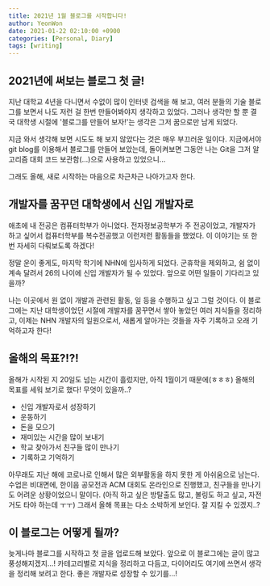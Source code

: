 ```yaml
---
title: 2021년 1월 블로그를 시작합니다!
author: YeonWon
date: 2021-01-22 02:10:00 +0900
categories: [Personal, Diary]
tags: [writing]
---
```


## 2021년에 써보는 블로그 첫 글!

지난 대학교 4년을 다니면서 수없이 많이 인터넷 검색을 해 보고, 여러 분들의 기술 블로그를 보면서 나도 저런 걸 한번 만들어봐야지 생각하고 있었다. 그러나 생각만 할 뿐 결국 대학생 시절에 '블로그를 만들어 보자!'는 생각은 그저 꿈으로만 남게 되었다.

지금 와서 생각해 보면 시도도 해 보지 않았다는 것은 매우 부끄러운 일이다.
지금에서야 git blog를 이용해서 블로그를 만들어 보았는데, 
돌이켜보면 그동안 나는 Git을 그저 알고리즘 대회 코드 보관함(...)으로 사용하고 있었으니...

그래도 올해, 새로 시작하는 마음으로 차근차근 나아가고자 한다.


## 개발자를 꿈꾸던 대학생에서 신입 개발자로 

애초에 내 전공은 컴퓨터학부가 아니었다. 전자정보공학부가 주 전공이었고,
개발자가 하고 싶어서 컴퓨터학부를 복수전공했고 이런저런 활동들을 했었다.
이 이야기는 또 한번 자세히 다뤄보도록 하겠다!

정말 운이 좋게도, 마지막 학기에 NHN에 입사하게 되었다.
군휴학을 제외하고, 쉼 없이 계속 달려서 26의 나이에 신입 개발자가 될 수 있었다.
앞으로 어떤 일들이 기다리고 있을까?

나는 이곳에서 원 없이 개발과 관련된 활동, 일 등을 수행하고 싶고 그럴 것이다.
이 블로그에는 지난 대학생이었던 시절에 개발자를 꿈꾸면서 쌓아 놓았던 여러 지식들을 정리하고,
이제는 NHN 개발자의 일원으로서, 새롭게 알아가는 것들을 자주 기록하고 오래 기억하고자 한다!


## 올해의 목표?!?!

올해가 시작된 지 20일도 넘는 시간이 흘렀지만, 아직 1월이기 때문에(ㅎㅎㅎ) 올해의 목표를 세워 보기로 했다! 무엇이 있을까..?

 - 신입 개발자로서 성장하기
 - 운동하기
 - 돈을 모으기
 - 재미있는 시간을 많이 보내기
 - 학교 찾아가서 친구들 많이 만나기
 - 기록하고 기억하기

아무래도 지난 해에 코로나로 인해서 많은 외부활동을 하지 못한 게 아쉬움으로 남는다. 
수업은 비대면에, 한이음 공모전과 ACM 대회도 온라인으로 진행했고, 친구들을 만나기도 어려운 상황이었으니 말이다. 
(아직 하고 싶은 방탈출도 많고, 볼링도 하고 싶고, 자전거도 타야 하는데 ㅜㅜ)
그래서 올해 목표는 다소 소박하게 보인다. 잘 지킬 수 있겠지..?


## 이 블로그는 어떻게 될까?

늦게나마 블로그를 시작하고 첫 글을 업로드해 보았다. 앞으로 이 블로그에는 글이 많고 풍성해지겠지...!
카테고리별로 지식을 정리하고 다듬고, 다이어리도 여기에 쓰면서 생각을 정리해 보려고 한다.
좋은 개발자로 성장할 수 있기를...!


